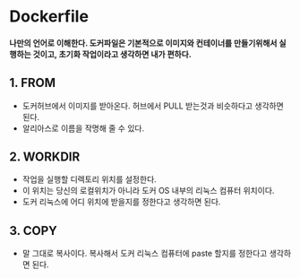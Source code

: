 # Dockerfile 
#### 나만의 언어로 이해한다. 도커파일은 기본적으로 이미지와 컨테이너를 만들기위해서 실행하는 것이고, 초기화 작업이라고 생각하면 내가 편하다.


## 1. FROM
- 도커허브에서 이미지를 받아온다. 허브에서 PULL 받는것과 비슷하다고 생각하면 된다. 
- 알리아스로 이름을 작명해 줄 수 있다.

## 2. WORKDIR
- 작업을 실행할 디렉토리 위치를 설정한다. 
- 이 위치는 당신의 로컬위치가 아니라 도커 OS 내부의 리눅스 컴퓨터 위치이다.
- 도커 리눅스에 어디 위치에 받을지를 정한다고 생각하면 된다.

## 3. COPY 
- 말 그대로 복사이다. 복사해서 도커 리눅스 컴퓨터에 paste 할지를 정한다고 생각하면 된다.


